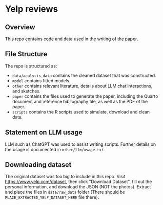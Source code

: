 # Yelp reviews

## Overview

This repo contains code and data used in the writing of the paper. 


## File Structure

The repo is structured as:

-   `data/analysis_data` contains the cleaned dataset that was constructed.
-   `model` contains fitted models.
-   `other` contains relevant literature, details about LLM chat interactions, and sketches.
-   `paper` contains the files used to generate the paper, including the Quarto document and reference bibliography file, as well as the PDF of the paper. 
-   `scripts` contains the R scripts used to simulate, download and clean data.


## Statement on LLM usage

LLM such as ChatGPT was used to assist writing scripts. Further details on the usage is documented in `other/llm/usage.txt`.

## Downloading dataset

The original dataset was too big to include in this repo. Visit https://www.yelp.com/dataset, then click "Download Dataset", fill out the personal information, and download the JSON (NOT the photos). Extract and place the files in `data/raw_data` folder (There should be `PLACE_EXTRACTED_YELP_DATASET_HERE` file there).
